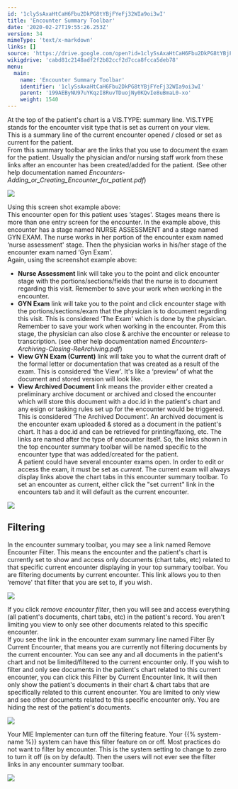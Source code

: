 ```yaml
---
id: '1clySsAxaHtCaH6Fbu2DkPG8tYBjFYeFj32WIa9oi3wI'
title: 'Encounter Summary Toolbar'
date: '2020-02-27T19:55:26.253Z'
version: 34
mimeType: 'text/x-markdown'
links: []
source: 'https://drive.google.com/open?id=1clySsAxaHtCaH6Fbu2DkPG8tYBjFYeFj32WIa9oi3wI'
wikigdrive: 'cabd81c2148adf2f2b82ccf2d7cca8fcca5deb78'
menu:
  main:
    name: 'Encounter Summary Toolbar'
    identifier: '1clySsAxaHtCaH6Fbu2DkPG8tYBjFYeFj32WIa9oi3wI'
    parent: '199AEByNU97uYKqzI8RuvTDuojNy0KQvIe8uBmaL0-xo'
    weight: 1540
---
```

At the top of the patient's chart is a VIS.TYPE: summary line. VIS.TYPE stands for the encounter visit type that is set as current on your view.  
This is a summary line of the current encounter opened / closed or set as current for the patient.  
From this summary toolbar are the links that you use to document the exam for the patient. Usually the physician and/or nursing staff work from these links after an encounter has been created/added for the patient. (See other help documentation named *Encounters-Adding_or_Creating_Encounter_for_patient.pdf*)
  
![](../encounter-summary-toolbar.assets/100000000000036D000000629BF0A6208DAEF02F.png)  

Using this screen shot example above:  
This encounter open for this patient uses ‘stages'. Stages means there is more than one entry screen for the encounter. In the example above, this encounter has a stage named NURSE ASSESSMENT and a stage named GYN EXAM. The nurse works in her portion of the encounter exam named ‘nurse assessment' stage. Then the physician works in his/her stage of the encounter exam named ‘Gyn Exam'.  
Again, using the screenshot example above:
* <strong>Nurse Assessment</strong> link will take you to the point and click encounter stage with the portions/sections/fields that the nurse is to document regarding this visit. Remember to save your work when working in the encounter.
* <strong>GYN Exam</strong> link will take you to the point and click encounter stage with the portions/sections/exam that the physician is to document regarding this visit. This is considered ‘The Exam' which is done by the physician. Remember to save your work when working in the encounter. From this stage, the physician can also close & archive the encounter or release to transcription. (see other help documentation named <em>Encounters-Archiving-Closing-ReArchiving.pdf</em>)
* <strong>View GYN Exam (Current)</strong> link will take you to what the current draft of the formal letter or documentation that was created as a result of the exam. This is considered ‘the View'. It's like a ‘preview' of what the document and stored version will look like.
* <strong>View Archived Document</strong> link means the provider either created a preliminary archive document or archived and closed the encounter which will store this document with a doc.id in the patient's chart and any esign or tasking rules set up for the encounter would be triggered. This is considered ‘The Archived Document'. An archived document is the encounter exam uploaded & stored as a document in the patient's chart. It has a doc.id and can be retrieved for printing/faxing, etc.
The links are named after the type of encounter itself. So, the links shown in the top encounter summary toolbar will be named specific to the encounter type that was added/created for the patient.  
A patient could have several encounter exams open. In order to edit or access the exam, it must be set as *current*. The current exam will always display links above the chart tabs in this encounter summary toolbar. To set an encounter as current, either click the "set current" link in the encounters tab and it will default as the current encounter.
  
![](../encounter-summary-toolbar.assets/10000000000003790000015EE90FCBC42573425B.png)  

  
## Filtering  
  
In the encounter summary toolbar, you may see a link named Remove Encounter Filter. This means the encounter and the patient's chart is currently set to show and access only documents (chart tabs, etc) related to that specific current encounter displaying in your top summary toolbar. You are filtering documents by current encounter. This link allows you to then ‘remove' that filter that you are set to, if you wish.
  
![](../encounter-summary-toolbar.assets/10000000000003840000007CC50394423933732F.png)  

If you click *remove encounter filter*, then you will see and access everything (all patient's documents, chart tabs, etc) in the patient's record. You aren't limiting you view to only see other documents related to this specific encounter.  
If you see the link in the encounter exam summary line named Filter By Current Encounter, that means you are currently not filtering documents by the current encounter. You can see any and all documents in the patient's chart and not be limited/filtered to the current encounter only. If you wish to filter and only see documents in the patient's chart related to this current encounter, you can click this Filter by Current Encounter link. It will then only show the patient's documents in their chart & chart tabs that are specifically related to this current encounter. You are limited to only view and see other documents related to this specific encounter only. You are hiding the rest of the patient's documents.
  
![](../encounter-summary-toolbar.assets/100000000000037D00000069700FDB625046EBA7.png)  

Your MIE Implementer can turn off the filtering feature. Your {{% system-name %}} system can have this filter feature on or off. Most practices do not want to filter by encounter. This is the system setting to change to zero to turn it off (is on by default). Then the users will not ever see the filter links in any encounter summary toolbar.
  
![](../encounter-summary-toolbar.assets/10000000000001E20000003F42EB276F45A66E32.png)  

